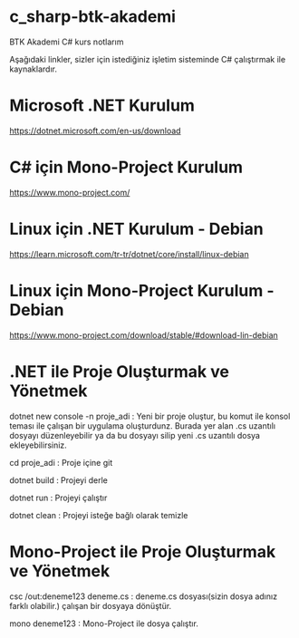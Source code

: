 # c_sharp-btk-akademi
BTK Akademi C# kurs notlarım

Aşağıdaki linkler, sizler için istediğiniz işletim sisteminde C# çalıştırmak ile kaynaklardır.

# Microsoft .NET Kurulum
https://dotnet.microsoft.com/en-us/download

# C# için Mono-Project Kurulum
https://www.mono-project.com/

# Linux için .NET Kurulum - Debian
https://learn.microsoft.com/tr-tr/dotnet/core/install/linux-debian

# Linux için Mono-Project Kurulum - Debian
https://www.mono-project.com/download/stable/#download-lin-debian

# .NET ile Proje Oluşturmak ve Yönetmek
dotnet new console -n proje_adi   : Yeni bir proje oluştur, bu komut ile konsol teması ile çalışan bir uygulama oluşturdunz. Burada yer alan .cs uzantılı dosyayı düzenleyebilir ya da bu dosyayı silip yeni .cs uzantılı dosya ekleyebilirsiniz.

cd proje_adi                      : Proje içine git

dotnet build                      : Projeyi derle

dotnet run                        : Projeyi çalıştır

dotnet clean                      : Projeyi isteğe bağlı olarak temizle

# Mono-Project ile Proje Oluşturmak ve Yönetmek
csc /out:deneme123 deneme.cs : deneme.cs dosyası(sizin dosya adınız farklı olabilir.) çalışan bir dosyaya dönüştür.

mono deneme123               : Mono-Project ile dosya çalıştır.
